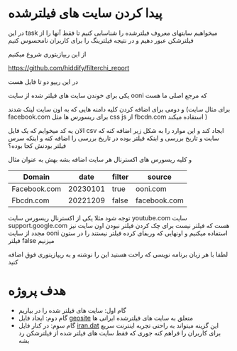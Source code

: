 # پیدا کردن سایت های فیلترشده

در این task میخواهیم سایتهای معروف فیلترشده را شناسایی کنیم تا فقط آنها را از فیلترشکن عبور دهیم و در نتیجه فیلترینگ را برای کاربران نامحسوس کنیم





از این ریپازیتوری شروع میکنیم

https://github.com/hiddify/filterchi_report



در این ریپو‌ دو تا فایل هست



یکی برای خوندن سایت های فیلتر شده از سایت ooni که مرجع اصلی ما هست

و دومی برای اضافه کردن کلیه دامنه هایی که به اون سایت لینک شدند (برای مثال سایت facebook.com برای ریسورس ها مثل css js از fbcdn.com استفاده میکند )



الان یه کد میخوایم که یک فایل csv ایجاد کند و این موارد را به شکل زیر اضافه کنه که سایت و تاریخ بررسی و اینکه فیلتر بوده در تاریخ بررسی را اضافه کنه و اینکه سرس فیلتر بودنش کجا بوده؟

و  کلیه ریسورس های اکسترنال هر سایت اضافه بشه بهش به عنوان مثال

|Domain         |  date   |   filter   |   source|
|--|--|--|--|
|Facebook.com  |  20230101 | true |ooni.com|
|Fbcdn.com   |  20221209  |  false  |facebook.com|



توجه شود مثلا یکی از اکسترنال ریسورس سایت youtube.com سایت support.google.com هست که فیلتر نیست برای چک کردن فیلتر نبودن اون سایت نیز مجدد از سایت ooni استفاده میکنیم و اونهایی که وریفای کرده فیلتر نیستند را در ستون فیلتر false میزنیم





لطفا با هر زبان برنامه نویسی که راحت هستید این را نوشته و به ریپازیتوری فوق اضافه‌ کنید



# هدف پروژه

- گام اول:  سایت های فیلتر شده را در بیاریم 
- گام دوم: ایجاد فایل [geosite](https://github.com/v2fly/domain-list-community/) متعلق به سایت های 
فیلترشده ایرانی ها
- گام سوم: در کنار فایل [iran.dat](https://github.com/bootmortis/iran-hosted-domains) این گزینه میتواند به راحتی تجربه اینترنت سریع برای کاربران را فراهم کنه جوری که فقط سایت های فیلتر شده از فیلترشکن رد بشه
